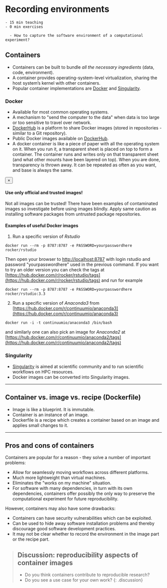 # Recording environments

```{instructor-note}
- 15 min teaching
- 0 min exercises
```

```{questions}
  - How to capture the software environment of a computational experiment?
```

## Containers

- Containers can be built to bundle *all the necessary ingredients* (data, code, environment).
- A container provides operating-system-level virtualization, sharing the host system’s kernel with other containers.
- Popular container implementations are [Docker](https://www.docker.com/) and [Singularity](http://singularity.lbl.gov/).


### Docker

- Available for most common operating systems.
- A mechanism to "send the computer to the data" when data is too
  large or too sensitive to travel over network.
- [DockerHub](https://hub.docker.com/) is a platform to share Docker images (stored in repositories - similar to a Git repository).
- Public Docker images available on [DockerHub](https://hub.docker.com/).
- A docker container is like a piece of paper with all the operating system on it. When you run it,
a transparent sheet is placed on top to form a container. The container runs and writes only on
that transparent sheet (and what other mounts have been layered on top). When you are done,
transparency is thrown away. It can be repeated as often as you want, and base is always the same.

<div class="alert alert-dismissible alert-warning">
  <button type="button" class="close" data-dismiss="alert">&times;</button>
  <h4 class="alert-heading">Use only official and trusted images!</h4>
  <p>
    Not all images can be trusted! There have been examples of contaminated
    images so investigate before using images blindly. Apply same caution as installing
    software packages from untrusted package repositories.
  </p>
</div>

#### Examples of useful Docker images
1) Run a specific version of *Rstudio* 

`docker run --rm -p 8787:8787 -e PASSWORD=yourpasswordhere rocker/rstudio`

Then open your browser to [http://localhost:8787](http://localhost:8787) with login rstudio and password "yourpasswordhere" used in the previous command.
If you want to try an older version you can check the tags at [https://hub.docker.com/r/rocker/rstudio/tags](https://hub.docker.com/r/rocker/rstudio/tags) and run for example

`docker run --rm -p 8787:8787 -e PASSWORD=yourpasswordhere rocker/rstudio:3.3`

2) Run a specific version of *Anaconda3* from [https://hub.docker.com/r/continuumio/anaconda3](https://hub.docker.com/r/continuumio/anaconda3)

`docker run -i -t continuumio/anaconda3 /bin/bash`

and similarly one can also pick an image for *Anaconda2* at [https://hub.docker.com/r/continuumio/anaconda2/tags](https://hub.docker.com/r/continuumio/anaconda2/tags)


### Singularity

- [Singularity](http://singularity.lbl.gov/) is aimed at scientific community and to run scientific workflows on HPC resources.
- Docker images can be converted into Singularity images.

---

## Container vs. image vs. recipe (Dockerfile)

- Image is like a blueprint. It is immutable.
- Container is an instance of an image.
- Dockerfile is a recipe which creates a container based on an image and applies small changes to it.

---

## Pros and cons of containers

Containers are popular for a reason - they solve a number of
important problems:
- Allow for seamlessly moving workflows across different platforms.
- Much more lightweight than virtual machines.
- Eliminates the "works on my machine" situation.
- For software with many dependencies, in turn with its own dependencies,
  containers offer possibly the only way to preserve the
  computational experiment for future reproducibility.

However, containers may also have some drawbacks:
- Containers can have security vulnerabilities which can be exploited.
- Can be used to hide away software installation problems and thereby
  discourage good software development practices.
- It may not be clear whether to record the environment in the image part or the recipe part.


> ## Discussion: reproducibility aspects of container images
>
> - Do you think containers contribute to reproducible research?
> - Do you see a use case for your own work?
{: .discussion}

